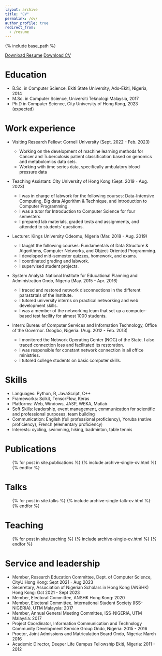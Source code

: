 ```yaml
---
layout: archive
title: "CV"
permalink: /cv/
author_profile: true
redirect_from:
  - /resume
---
```


{% include base_path %}

[Download Resume](olutomilayo.github.io/files/Resume_Petinrin_Olutomilayo.pdf) [Download CV](olutomilayo.github.io/files/CV_Petinrin_Olutomilayo.pdf)

Education
======
* B.Sc. in Computer Science, Ekiti State University, Ado-Ekiti, Nigeria, 2014
* M.Sc. in Computer Science, Universiti Teknologi Malaysia, 2017
* Ph.D in Computer Science, City University of Hong Kong, 2023 (expected)

Work experience
======
* Visiting Research Fellow: Cornell University (Sept. 2022 - Feb. 2023)
  * Working on the development of machine learning methods for Cancer and Tuberculosis patient classification based on genomics and metabolomics data sets.
  * Working with time series data, specifically ambulatory blood pressure data

* Teaching Assistant: City University of Hong Kong (Sept. 2019 - Aug. 2023)
  * I was in charge of labwork for the following courses: Data-Intensive Computing, Big data Algorithm & Technique, and Introduction to Computer Programming.
  * I was a tutor for Introduction to Computer Science for four semesters.
  * I prepared lab materials, graded tests and assignments, and attended to students’ questions.
  
* Lecturer: Kings University Odeomu, Nigeria (Mar. 2018 - Aug. 2019)
  * I taught the following courses: Fundamentals of Data Structure & Algorithms, Computer Networks, and Object-Oriented Programming.
  * I developed mid-semester quizzes, homework, and exams.
  * I coordinated grading and labwork.
  * I supervised student projects.

* System Analyst: National Institute for Educational Planning and Administration Ondo, Nigeria (May. 2015 - Apr. 2016)
  * I traced and restored network disconnections in the different parastatals of the Institute.
  * I tutored university interns on practical networking and web development skills.
  * I was a member of the networking team that set up a computer-based test facility for almost 1000 students.
 
* Intern: Bureau of Computer Services and Information Technology, Office of the Governor. Osogbo, Nigeria: (Aug. 2012 - Feb. 2013)
  * I monitored the Network Operating Center (NOC) of the State. I also traced connection loss and facilitated its restoration.
  * I was responsible for constant network connection in all office ministries.
  * I tutored college students on basic computer skills.

Skills
======
* Languages: Python, R, JavaScript, C++
* Frameworks: Scikit, TensorFlow, Keras
* Platforms: Web, Windows, JASP, WEKA, Matlab
* Soft Skills: leadership, event management, communication for scientific and professional purposes, team building
* Communication: English (full professional proficiency), Yoruba (native proficiency), French (elementary proficiency)
* Interests: cycling, swimming, hiking, badminton, table tennis

Publications
======
  <ul>{% for post in site.publications %}
    {% include archive-single-cv.html %}
  {% endfor %}</ul>
  
Talks
======
  <ul>{% for post in site.talks %}
    {% include archive-single-talk-cv.html %}
  {% endfor %}</ul>
  
Teaching
======
  <ul>{% for post in site.teaching %}
    {% include archive-single-cv.html %}
  {% endfor %}</ul>
  
Service and leadership
======
* Member, Research Education Committee, Dept. of Computer Science, CityU Hong Kong: Sept 2021 - Aug 2023
* Seceretary, Association of Nigerian Scholars in Hong Kong (ANSHK) Hong Kong: Oct 2021 - Sept 2023
* Member, Electoral Committee, ANSHK Hong Kong: 2020
* Member, Electoral Committee, International Student Society (ISS-NIGERIA), UTM Malaysia: 2017
* Member, Annual General Meeting Committee, ISS-NIGERIA, UTM Malaysia: 2017
* Project Coordinator, Information Communication and Technology Community Development Service Group Ondo, Nigeria: 2015 - 2016
* Proctor, Joint Admissions and Matriculation Board Ondo, Nigeria: March 2016
* Academic Director, Deeper Life Campus Fellowship Ekiti, Nigeria: 2011 - 2012
